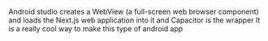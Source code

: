 Android studio  creates a WebView (a full-screen web browser component) and loads the Next.js web application into it and Capacitor is the wrapper
It is a really cool way to make this type of android app
